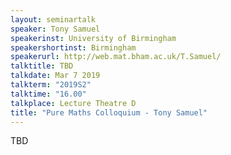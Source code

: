 ```yaml
---
layout: seminartalk
speaker: Tony Samuel
speakerinst: University of Birmingham
speakershortinst: Birmingham
speakerurl: http://web.mat.bham.ac.uk/T.Samuel/
talktitle: TBD
talkdate: Mar 7 2019
talkterm: "2019S2"
talktime: "16.00"
talkplace: Lecture Theatre D
title: "Pure Maths Colloquium - Tony Samuel"
---
```


TBD